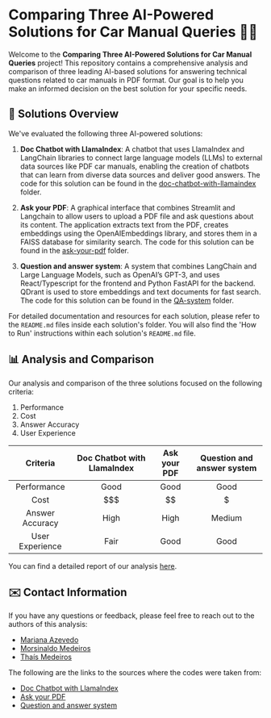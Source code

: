 # Comparing Three AI-Powered Solutions for Car Manual Queries 🤖🚗

Welcome to the **Comparing Three AI-Powered Solutions for Car Manual Queries** project! This repository contains a comprehensive analysis and comparison of three leading AI-based solutions for answering technical questions related to car manuals in PDF format. Our goal is to help you make an informed decision on the best solution for your specific needs.

## 🤖 Solutions Overview

We've evaluated the following three AI-powered solutions:

1. **Doc Chatbot with LlamaIndex**: A chatbot that uses LlamaIndex and LangChain libraries to connect large language models (LLMs) to external data sources like PDF car manuals, enabling the creation of chatbots that can learn from diverse data sources and deliver good answers. The code for this solution can be found in the [doc-chatbot-with-llamaindex](./doc-chatbot-with-llamaindex) folder.

2. **Ask your PDF**: A graphical interface that combines Streamlit and Langchain to allow users to upload a PDF file and ask questions about its content. The application extracts text from the PDF, creates embeddings using the OpenAIEmbeddings library, and stores them in a FAISS database for similarity search. The code for this solution can be found in the [ask-your-pdf](./ask-your-pdf) folder.

3. **Question and answer system**: A system that combines LangChain and Large Language Models, such as OpenAI’s GPT-3, and uses React/Typescript for the frontend and Python FastAPI for the backend. QDrant is used to store embeddings and text documents for fast search. The code for this solution can be found in the [QA-system](./QA-system) folder.

For detailed documentation and resources for each solution, please refer to the `README.md` files inside each solution's folder. You will also find the 'How to Run' instructions within each solution's `README.md` file.

## 📊 Analysis and Comparison

Our analysis and comparison of the three solutions focused on the following criteria:

1. Performance
2. Cost
3. Answer Accuracy
4. User Experience

| Criteria        | Doc Chatbot with LlamaIndex | Ask your PDF | Question and answer system
| :---------:     |:---------------------------:|:------------:|:-------------------------:|
| Performance     | Good                        | Good         | Good
| Cost            | $$$                         | $$           | $
| Answer Accuracy | High                        | High         | Medium
| User Experience | Fair                        | Good         | Good

You can find a detailed report of our analysis [here](./analysis_report.md).

## ✉️ Contact Information

If you have any questions or feedback, please feel free to reach out to the authors of this analysis:

- [Mariana Azevedo](mailto:mariana.brito.110@ufrn.edu.br)
- [Morsinaldo Medeiros](mailto:morsinaldo.medeiros.075@ufrn.edu.br)
- [Thaís Medeiros](mailto:thais.araujo.707@ufrn.edu.br)

The following are the links to the sources where the codes were taken from:

- [Doc Chatbot with LlamaIndex](https://medium.com/@wenbohuang0307)
- [Ask your PDF](https://github.com/alejandro-ao/langchain-ask-pdf)
- [Question and answer system](https://github.com/mallahyari/drqa)
